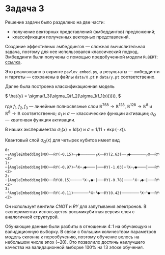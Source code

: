 # Задача 3

Решение задачи было разделено на две части:

* получение векторных представлений (эмбеддингов) предложений;
* классификация полученных векторных представлений.

Создание эффективных эмбеддингов — сложная вычислительная задача, поэтому для нее использовался классический подход. Эмбеддинги были получены с помощью предобученной модели `RuBERT`: [ссылка](https://huggingface.co/DeepPavlov/rubert-base-cased-sentence).

Это реализовано в скрипте `pavlov_embed.py`, а результаты — эмбеддинти и таргеты — сохранены в файлы `data/X.pt` и `data/y.pt` соответственно.

Далее была построена классификационная модель

$ \hat{y} = \sigma(f_3(\sigma_Q(f_2(\sigma_1(f_1(x)))))), $

где $f_1, f_2, f_3$ — линейные полносвязные слои $\mathbb{R}^{768} \to \mathbb{R}^{128}$, $\mathbb{R}^{128} \to \mathbb{R}^8$ и $\mathbb{R}^8 \to \mathbb{R}$ соответственно; $\sigma_1$ и $\sigma$ — классические функции активации; $\sigma_Q$ — кватонвая функция активации.

В наших экспериментах $\sigma_1(x) = \mathrm{Id}(x)$ и $\sigma = 1 / (1 + \exp(-x))$.

Квантовый слой $\sigma_Q(x)$ для четырех кубитов имеет вид
```
0: ─╭AngleEmbedding(M0)──RY(-0.15)─╭●───────╭X──RY(2.63)──╭●───────╭X──RY(0.87)─╭●───────╭X───RY(0.29)──╭●───────╭X─┤  <Z>
1: ─├AngleEmbedding(M0)──RY(-0.97)─╰X─╭●────│───RY(-1.03)─╰X─╭●────│───RY(2.29)─╰X─╭●────│────RY(0.90)──╰X─╭●────│──┤  <Z>
2: ─├AngleEmbedding(M0)──RY(0.15)─────╰X─╭●─│───RY(-0.78)────╰X─╭●─│───RY(1.62)────╰X─╭●─│────RY(-0.61)────╰X─╭●─│──┤  <Z>
3: ─╰AngleEmbedding(M0)──RY(-0.11)───────╰X─╰●──RY(0.42)────────╰X─╰●──RY(0.82)───────╰X─╰●───RY(-0.32)───────╰X─╰●─┤  <Z>
```

Он использует вентили $\mathit{CNOT}$ и $\mathit{RY}$ для запутывания электронов. В экспериментах используется восьмикубитная версия слоя с аналогичной структурой.

Обучающие данные были разбиты в отношении $4\colon 1$ на обучающую и валидационную выборку. В связи с большим количеством параметров модель склонна к переобучению, поэтому обучение велось на небольшом числе эпох (~20). Это позволило достичь наилучшего качества на валидационной выборке 100% на 13 эпохе обучения.